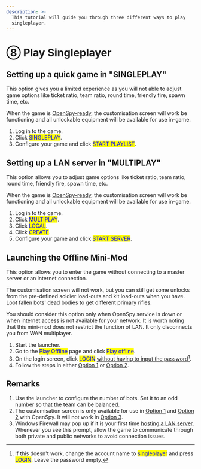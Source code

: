 ```yaml
---
description: >-
  This tutorial will guide you through three different ways to play
  singleplayer.
---
```


# ⑧ Play Singleplayer

## Setting up a quick game in "SINGLEPLAY"&#x20;

This option gives you a limited experience as you will not able to adjust game options like ticket ratio, team ratio, round time, friendly fire, spawn time, etc.

When the game is [OpenSpy-ready](apply-openspy-patches.md), the customisation screen will work be functioning and all unlockable equipment will be available for use in-game.

1. Log in to the game.
2. Click <mark style="color:blue;">SINGLEPLAY</mark>.
3. Configure your game and click <mark style="color:blue;">START PLAYLIST</mark>.

## **Setting up a LAN server in "MULTIPLAY"**

This option allows you to adjust game options like ticket ratio, team ratio, round time, friendly fire, spawn time, etc.

When the game is [OpenSpy-ready](apply-openspy-patches.md), the customisation screen will work be functioning and all unlockable equipment will be available for use in-game.

1. ​Log in to the game.
2. ​Click <mark style="color:blue;">MULTIPLAY</mark>.
3. Click <mark style="color:blue;">LOCAL</mark>.
4. Click <mark style="color:blue;">CREATE</mark>.
5. Configure your game and click <mark style="color:blue;">START SERVER</mark>.

## Launching the Offline Mini-Mod

This option allows you to enter the game without connecting to a master server or an internet connection.

The customisation screen will not work, but you can still get some unlocks from the pre-defined soldier load-outs and kit load-outs when you have. Loot fallen bots' dead bodies to get different primary rifles.&#x20;

You should consider this option only when OpenSpy service is down or when internet access is not available for your network. It is worth noting that this mini-mod does not restrict the function of LAN. It only disconnects you from WAN multiplayer.

1. Start the launcher.
2. Go to the <mark style="color:blue;">Play Offline</mark> page and click <mark style="color:blue;">Play offline</mark>.
3. On the login screen, click <mark style="color:blue;">LOGIN</mark> [without having to input the password](#user-content-fn-1)[^1].
4. Follow the steps in either [Option 1](play-singleplayer.md#setting-up-a-quick-game-in-singleplay) or [Option 2](play-singleplayer.md#setting-up-a-lan-server-in-multiplay).

## Remarks

1. Use the launcher to configure the number of bots. Set it to an odd number so that the team can be balanced.
2. The customisation screen is only available for use in [Option 1](play-singleplayer.md#setting-up-a-quick-game-in-singleplay) and [Option 2](play-singleplayer.md#setting-up-a-lan-server-in-multiplay) with OpenSpy. It will not work in [Option 3](play-singleplayer.md#launching-the-offline-mini-mod).
3. Windows Firewall may pop up if it is your first time [hosting a LAN server](play-singleplayer.md#setting-up-a-lan-server-in-multiplay). Whenever you see this prompt, allow the game to communicate through both private and public networks to avoid connection issues.

[^1]: If this doesn't work, ​change the account name to <mark style="color:blue;">singleplayer</mark> and press <mark style="color:blue;">LOGIN</mark>. Leave the password empty.
